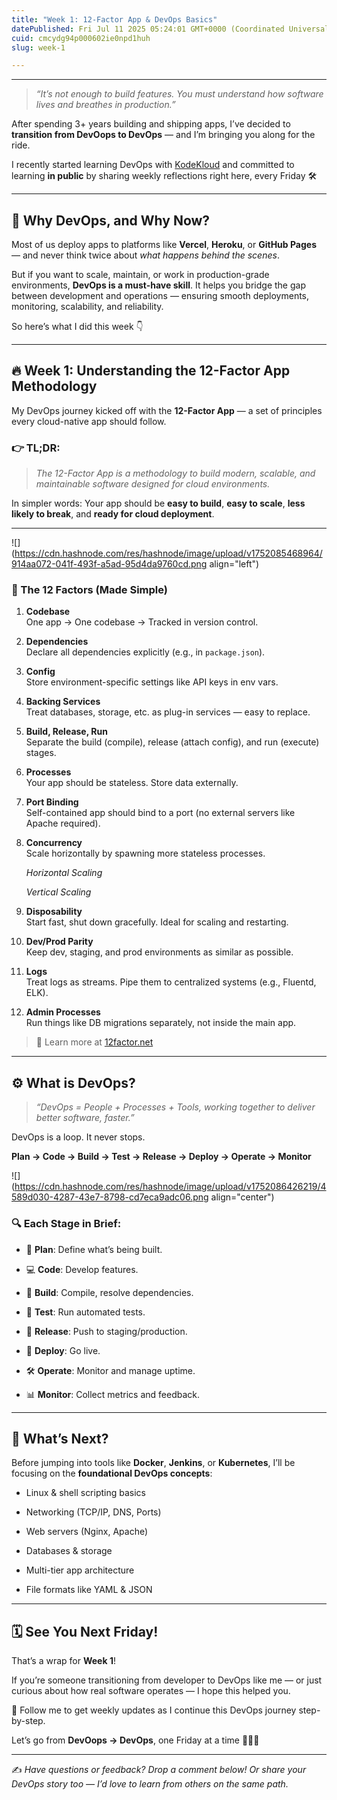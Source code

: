 ```yaml
---
title: "Week 1: 12-Factor App & DevOps Basics"
datePublished: Fri Jul 11 2025 05:24:01 GMT+0000 (Coordinated Universal Time)
cuid: cmcydg94p000602ie0npd1huh
slug: week-1

---
```


---

> *“It’s not enough to build features. You must understand how software lives and breathes in production.”*

After spending 3+ years building and shipping apps, I’ve decided to **transition from DevOops to DevOps** — and I’m bringing you along for the ride.

I recently started learning DevOps with [KodeKloud](https://kodekloud.com) and committed to learning **in public** by sharing weekly reflections right here, every Friday 🛠️

---

## 🧠 Why DevOps, and Why Now?

Most of us deploy apps to platforms like **Vercel**, **Heroku**, or **GitHub Pages** — and never think twice about *what happens behind the scenes*.

But if you want to scale, maintain, or work in production-grade environments, **DevOps is a must-have skill**. It helps you bridge the gap between development and operations — ensuring smooth deployments, monitoring, scalability, and reliability.

So here’s what I did this week 👇

---

## 🔥 Week 1: Understanding the 12-Factor App Methodology

My DevOps journey kicked off with the **12-Factor App** — a set of principles every cloud-native app should follow.

### 👉 TL;DR:

> *The 12-Factor App is a methodology to build modern, scalable, and maintainable software designed for cloud environments.*

In simpler words: Your app should be **easy to build**, **easy to scale**, **less likely to break**, and **ready for cloud deployment**.

---

![](https://cdn.hashnode.com/res/hashnode/image/upload/v1752085468964/914aa072-041f-493f-a5ad-95d4da9760cd.png align="left")

### 🧱 The 12 Factors (Made Simple)

1. **Codebase**  
    One app → One codebase → Tracked in version control.
    
2. **Dependencies**  
    Declare all dependencies explicitly (e.g., in `package.json`).
    
3. **Config**  
    Store environment-specific settings like API keys in env vars.
    
4. **Backing Services**  
    Treat databases, storage, etc. as plug-in services — easy to replace.
    
5. **Build, Release, Run**  
    Separate the build (compile), release (attach config), and run (execute) stages.
    
6. **Processes**  
    Your app should be stateless. Store data externally.
    
7. **Port Binding**  
    Self-contained app should bind to a port (no external servers like Apache required).
    
8. **Concurrency**  
    Scale horizontally by spawning more stateless processes.
    
    *Horizontal Scaling*
    
    *Vertical Scaling*
    
9. **Disposability**  
    Start fast, shut down gracefully. Ideal for scaling and restarting.
    
10. **Dev/Prod Parity**  
    Keep dev, staging, and prod environments as similar as possible.
    
11. **Logs**  
    Treat logs as streams. Pipe them to centralized systems (e.g., Fluentd, ELK).
    
12. **Admin Processes**  
    Run things like DB migrations separately, not inside the main app.
    

> 📖 Learn more at [12factor.net](http://12factor.net)

---

## ⚙️ What is DevOps?

> *“DevOps = People + Processes + Tools, working together to deliver better software, faster.”*

DevOps is a loop. It never stops.

**Plan → Code → Build → Test → Release → Deploy → Operate → Monitor**

![](https://cdn.hashnode.com/res/hashnode/image/upload/v1752086426219/4589d030-4287-43e7-8798-cd7eca9adc06.png align="center")

### 🔍 Each Stage in Brief:

* 📝 **Plan**: Define what’s being built.
    
* 💻 **Code**: Develop features.
    
* 🧱 **Build**: Compile, resolve dependencies.
    
* 🧪 **Test**: Run automated tests.
    
* 🚀 **Release**: Push to staging/production.
    
* 🔄 **Deploy**: Go live.
    
* 🛠️ **Operate**: Monitor and manage uptime.
    
* 📊 **Monitor**: Collect metrics and feedback.
    

---

## 🔮 What’s Next?

Before jumping into tools like **Docker**, **Jenkins**, or **Kubernetes**, I’ll be focusing on the **foundational DevOps concepts**:

* Linux & shell scripting basics
    
* Networking (TCP/IP, DNS, Ports)
    
* Web servers (Nginx, Apache)
    
* Databases & storage
    
* Multi-tier app architecture
    
* File formats like YAML & JSON
    

---

## 🗓️ See You Next Friday!

That’s a wrap for **Week 1**!

If you’re someone transitioning from developer to DevOps like me — or just curious about how real software operates — I hope this helped you.

📌 Follow me to get weekly updates as I continue this DevOps journey step-by-step.

Let’s go from **DevOops → DevOps**, one Friday at a time 👨‍💻🔧

---

✍️ *Have questions or feedback? Drop a comment below! Or share your DevOps story too — I’d love to learn from others on the same path.*